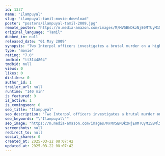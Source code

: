 ```yaml
---
id: 1337
name: "Ilampuyal"
slug: "ilampuyal-tamil-movie-download"
poster: "posters/ilampuyal-tamil-2009.jpg"
remote_poster: "https://m.media-amazon.com/images/M/MV5BNDkzNjE0MTUyM15BMl5BanBnXkFtZTgwNDQ0NTE1MDE@._V1_SX300.jpg"
original_language: "Tamil"
dubbed_in: null
released_date: "01 May 2009"
synopsis: "Two Interpol officers investigates a brutal murder on a high class businessman."
type: "movie"
rating: "7.0"
imdbid: "tt3144804"
tmdbid: null
views: 0
likes: 0
dislikes: 0
author_id: 1
trailer_url: null
runtime: "140 min"
is_featured: 0
is_active: 1
is_comingsoon: 0
seo_title: "Ilampuyal"
seo_description: "Two Interpol officers investigates a brutal murder on a high class businessman."
seo_keywords: "\"Ilampuyal\""
seo_image: "https://m.media-amazon.com/images/M/MV5BNDkzNjE0MTUyM15BMl5BanBnXkFtZTgwNDQ0NTE1MDE@._V1_SX300.jpg"
screenshots: null
redirect_to: null
social_shares: 0
created_at: 2025-03-22 08:07:42
updated_at: 2025-03-22 08:07:42
---
```



